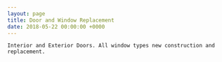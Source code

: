 ```yaml
---
layout: page
title: Door and Window Replacement
date: 2018-05-22 00:00:00 +0000
---
```

    Interior and Exterior Doors. All window types new construction and replacement.